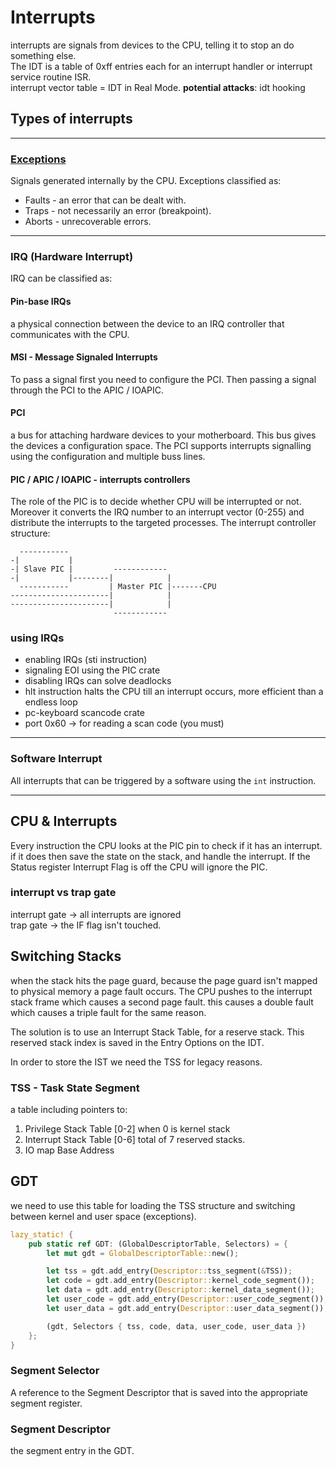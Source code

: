 # Interrupts

interrupts are signals from devices to the CPU, telling it to stop an do something else. \
The IDT is a table of 0xff entries each for an interrupt handler or interrupt service routine ISR.\
interrupt vector table = IDT in Real Mode.
**potential attacks**: idt hooking

## Types of interrupts

***

### [Exceptions](https://wiki.osdev.org/Exceptions)

Signals generated internally by the CPU.
Exceptions classified as:

- Faults - an error that can be dealt with.
- Traps - not necessarily an error (breakpoint).
- Aborts - unrecoverable errors.
  
***

### IRQ (Hardware Interrupt)

IRQ can be classified as:

#### Pin-base IRQs

a physical connection between the device to an IRQ controller that communicates with the CPU.

#### MSI - Message Signaled Interrupts

To pass a signal first you need to configure the PCI.
Then passing a signal through the PCI to the APIC / IOAPIC.

#### PCI

a bus for attaching hardware devices to your motherboard. This bus gives the devices a configuration space.
The PCI supports interrupts signalling using the configuration and multiple buss lines.

#### PIC / APIC / IOAPIC  - interrupts controllers

The role of the PIC is to decide whether CPU will be interrupted or not. Moreover it converts the IRQ number to an interrupt vector (0-255) and distribute the interrupts to the targeted processes.
The interrupt controller structure:

```Text
  -----------
-|           |
-| Slave PIC |         ------------
-|           |--------|            |
  -----------         | Master PIC |-------CPU
----------------------|            |
----------------------|            |
                       ------------
```

### using IRQs

- enabling IRQs (sti instruction)
- signaling EOI using the PIC crate
- disabling IRQs can solve deadlocks
- hlt instruction halts the CPU till an interrupt occurs, more efficient than a endless loop
- pc-keyboard scancode crate
- port 0x60 -> for reading a scan code (you must)

***

### Software Interrupt

All interrupts that can be triggered by a software using the `int` instruction.
***

## CPU & Interrupts

Every instruction the CPU looks at the PIC pin to check if it has an interrupt. if it does then save the state on the stack, and handle the interrupt. If the Status register Interrupt Flag is off the CPU will ignore the PIC.

### interrupt vs trap gate

interrupt gate -> all interrupts are ignored\
trap gate -> the IF flag isn't touched.

## Switching Stacks

when the stack hits the page guard, because the page guard isn't mapped to physical memory a page fault occurs. The CPU pushes to the interrupt stack frame which causes a second page fault. this causes a double fault which causes a triple fault for the same reason.

The solution is to use an Interrupt Stack Table, for a reserve stack. This reserved stack index is saved in the Entry Options on the IDT.

In order to store the IST we need the TSS for legacy reasons.

### TSS - Task State Segment

a table including pointers to:

1. Privilege Stack Table [0-2] when 0 is kernel stack
2. Interrupt Stack Table [0-6] total of 7 reserved stacks.
3. IO map Base Address

## GDT

we need to use this table for loading the TSS structure and switching between kernel and user space (exceptions).

```Rust
lazy_static! {
    pub static ref GDT: (GlobalDescriptorTable, Selectors) = {
        let mut gdt = GlobalDescriptorTable::new();

        let tss = gdt.add_entry(Descriptor::tss_segment(&TSS));
        let code = gdt.add_entry(Descriptor::kernel_code_segment());
        let data = gdt.add_entry(Descriptor::kernel_data_segment());
        let user_code = gdt.add_entry(Descriptor::user_code_segment());
        let user_data = gdt.add_entry(Descriptor::user_data_segment());

        (gdt, Selectors { tss, code, data, user_code, user_data })
    };
}
```

### Segment Selector

A reference to the Segment Descriptor that is saved into the appropriate segment register.

### Segment Descriptor

the segment entry in the GDT.

